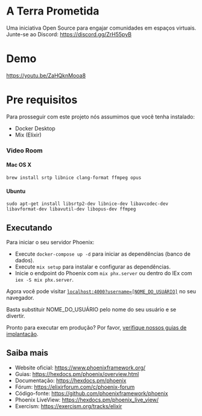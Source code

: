 # A Terra Prometida

Uma iniciativa Open Source para engajar comunidades em espaços virtuais.
Junte-se ao Discord: https://discord.gg/ZrH55pyB 

# Demo
https://youtu.be/ZaHQknMooa8

# Pre requisitos

Para prosseguir com este projeto nós assumimos que você tenha instalado:
  * Docker Desktop
  * Mix (Elixir)

### Video Room
#### Mac OS X

```
brew install srtp libnice clang-format ffmpeg opus
```

#### Ubuntu

```
sudo apt-get install libsrtp2-dev libnice-dev libavcodec-dev libavformat-dev libavutil-dev libopus-dev ffmpeg
```

## Executando

Para iniciar o seu servidor Phoenix:
  * Execute `docker-compose up -d` para iniciar as dependências (banco de dados).
  * Execute `mix setup` para instalar e configurar as dependências.
  * Inicie o endpoint do Phoenix com `mix phx.server` ou dentro do IEx com `iex -S mix phx.server`.

Agora você pode visitar [`localhost:4000?username=[NOME_DO_USUÁRIO]`](http://localhost:4000?username=[NOME_DO_USUÁRIO]) no seu navegador.

Basta substituir NOME_DO_USUÁRIO pelo nome do seu usuário e se divertir.

Pronto para executar em produção? Por favor, [verifique nossos guias de implantação](https://hexdocs.pm/phoenix/deployment.html).

## Saiba mais

  * Website oficial: https://www.phoenixframework.org/
  * Guias: https://hexdocs.pm/phoenix/overview.html
  * Documentação: https://hexdocs.pm/phoenix
  * Fórum: https://elixirforum.com/c/phoenix-forum
  * Código-fonte: https://github.com/phoenixframework/phoenix
  * Phoenix LiveView: https://hexdocs.pm/phoenix_live_view/
  * Exercism: https://exercism.org/tracks/elixir
